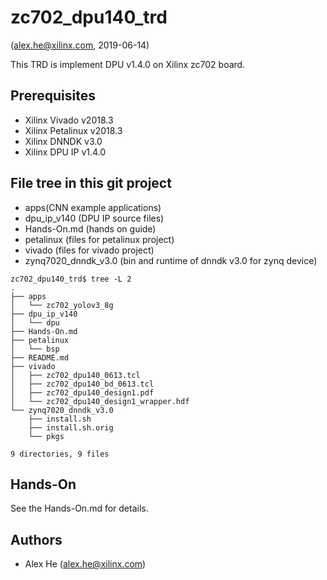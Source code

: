 # zc702_dpu140_trd


(alex.he@xilinx.com, 2019-06-14)

This TRD is implement DPU v1.4.0 on Xilinx zc702 board.

## Prerequisites 
- Xilinx Vivado v2018.3
- Xilinx Petalinux v2018.3
- Xilinx DNNDK v3.0
- Xilinx DPU IP v1.4.0


## File tree in this git project

- apps(CNN example applications)
- dpu_ip_v140 (DPU IP source files)
- Hands-On.md (hands on guide)
- petalinux (files for petalinux project)
- vivado (files for vivado project)
- zynq7020_dnndk_v3.0 (bin and runtime of dnndk v3.0 for zynq device)

```
zc702_dpu140_trd$ tree -L 2
.
├── apps
│   └── zc702_yolov3_8g
├── dpu_ip_v140
│   └── dpu
├── Hands-On.md
├── petalinux
│   └── bsp
├── README.md
├── vivado
│   ├── zc702_dpu140_0613.tcl
│   ├── zc702_dpu140_bd_0613.tcl
│   ├── zc702_dpu140_design1.pdf
│   └── zc702_dpu140_design1_wrapper.hdf
└── zynq7020_dnndk_v3.0
    ├── install.sh
    ├── install.sh.orig
    └── pkgs

9 directories, 9 files
```

## Hands-On
See the Hands-On.md for details.

## Authors
- Alex He (alex.he@xilinx.com)


